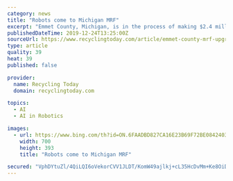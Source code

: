 ```yaml
---
category: news
title: "Robots come to Michigan MRF"
excerpt: "Emmet County, Michigan, is in the process of making $2.4 million in upgrades at its material recovery facility (MRF), including extending presort lines, installing a glass breaker screen to break and separate glass and adding three artificial intelligence (AI) robots provided by Colorado-based Amp Robotics. The upgrades will help replace old ..."
publishedDateTime: 2019-12-24T13:25:00Z
sourceUrl: https://www.recyclingtoday.com/article/emmet-county-mrf-upgrades-robots/
type: article
quality: 39
heat: 39
published: false

provider:
  name: Recycling Today
  domain: recyclingtoday.com

topics:
  - AI
  - AI in Robotics

images:
  - url: https://www.bing.com/th?id=ON.6FAADBD827CA16E23B69F72BE0842403
    width: 700
    height: 393
    title: "Robots come to Michigan MRF"

secured: "VphDYtuZl/4QiLQI6oVekorCVV1JLDT/KomW49ajlkj+cL35HcDvMm+Ke8OiD6MSrdFsXRZedHo/0YVlEa7d4q2JwW9M88h0ebgZwN3jfqv+igyJn6TczDB+EnFw+jqMOJFFKEsrzThSpp7M3dT2dqHIsLd2LRceWvKc4BMwCXigewNFssh/qDBHvlHY2R2HjeoDqX2VXUCHlDdGYquoqzG3TsrUjWOata9XxvaJZw8Rvp/5N57JLqJqqUHWcT80s6ZBOJyPjV0gcgz0xFpJpg==;JNXpUgZFyTjJJXHDYA5D6Q=="
---
```


